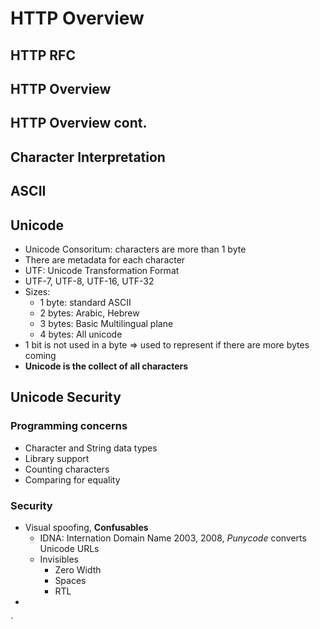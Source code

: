 # HTTP Overview

## HTTP RFC

## HTTP Overview

## HTTP Overview cont.

## Character Interpretation

## ASCII

## Unicode

- Unicode Consoritum: characters are more than 1 byte
- There are metadata for each character
- UTF: Unicode Transformation Format
- UTF-7, UTF-8, UTF-16, UTF-32
- Sizes:
  - 1 byte: standard ASCII
  - 2 bytes: Arabic, Hebrew
  - 3 bytes: Basic Multilingual plane
  - 4 bytes: All unicode
- 1 bit is not used in a byte => used to represent if there are more bytes coming
- **Unicode is the collect of all characters**

## Unicode Security

### Programming concerns

- Character and String data types
- Library support
- Counting characters
- Comparing for equality

### Security

- Visual spoofing, **Confusables**
  - IDNA: Internation Domain Name 2003, 2008, _Punycode_ converts Unicode URLs
  - Invisibles
    - Zero Width
    - Spaces
    - RTL
- 
`